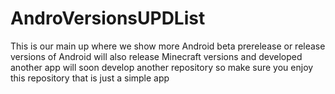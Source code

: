 # AndroVersionsUPDList
This is our main up where we show more Android beta prerelease or release versions of Android will also release Minecraft versions and developed another app will soon develop another repository so make sure you enjoy this repository that is just a simple app
